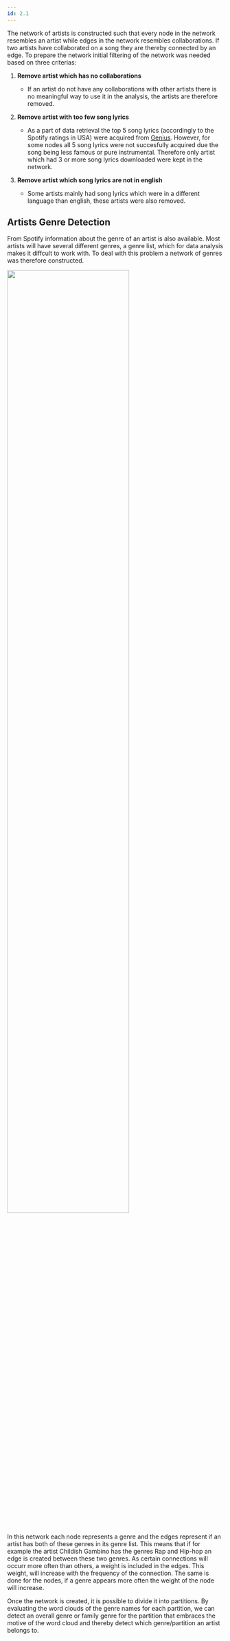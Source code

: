 ```yaml
---
id: 2.1
---
```


The network of artists is constructed such that every node in the network resembles an artist while edges in the network resembles collaborations.
If two artists have collaborated on a song they are thereby connected by an edge.
To prepare the network initial filtering of the network was needed based on three criterias:

1. **Remove artist which has no collaborations**
   - If an artist do not have any collaborations with other artists there is no meaningful way to use it in the analysis, the artists are therefore removed.
   
1. **Remove artist with too few song lyrics**
   - As a part of data retrieval the top 5 song lyrics (accordingly to the Spotify ratings in USA) were acquired from [Genius](https://genius.com/).
     However, for some nodes all 5 song lyrics were not succesfully acquired due the song being less famous or pure instrumental.
     Therefore only artist which had 3 or more song lyrics downloaded were kept in the network.
     
1. **Remove artist which song lyrics are not in english**
   - Some artists mainly had song lyrics which were in a different language than english, these artists were also removed.

## Artists Genre Detection

From Spotify information about the genre of an artist is also available.
Most artists will have several different genres, a genre list, which for data analysis makes it diffcult to work with.
To deal with this problem a network of genres was therefore constructed.

<img src="../images/nw_genres.png" width="75%" />

In this network each node represents a genre and the edges represent if an artist has both of these genres in its genre list.
This means that if for example the artist Childish Gambino has the genres Rap and Hip-hop an edge is created between these two genres.
As certain connections will occurr more often than others, a weight is included in the edges. This weight, will increase with the frequency of the connection.
The same is done for the nodes, if a genre appears more often the weight of the node will increase.

Once the network is created, it is possible to divide it into partitions.
By evaluating the word clouds of the genre names for each partition, we can detect an overall genre or family genre
for the partition that embraces the motive of the word cloud and thereby detect which genre/partition an artist belongs to.
